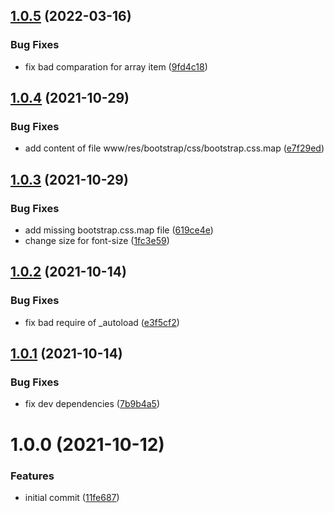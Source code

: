## [1.0.5](https://github.com/CESNET/simplesamlphp-module-attribute_check/compare/v1.0.4...v1.0.5) (2022-03-16)


### Bug Fixes

* fix bad comparation for array item ([9fd4c18](https://github.com/CESNET/simplesamlphp-module-attribute_check/commit/9fd4c1833c971f2ecbbf17944502c82aa0a74f3b))

## [1.0.4](https://github.com/CESNET/simplesamlphp-module-attribute_check/compare/v1.0.3...v1.0.4) (2021-10-29)


### Bug Fixes

* add content of file www/res/bootstrap/css/bootstrap.css.map ([e7f29ed](https://github.com/CESNET/simplesamlphp-module-attribute_check/commit/e7f29ed519b9606116a4d6c02127400d7778884e))

## [1.0.3](https://github.com/CESNET/simplesamlphp-module-attribute_check/compare/v1.0.2...v1.0.3) (2021-10-29)


### Bug Fixes

* add missing bootstrap.css.map file ([619ce4e](https://github.com/CESNET/simplesamlphp-module-attribute_check/commit/619ce4e55a49349f5a19fd0c1bca0c31f6796db8))
* change size for font-size ([1fc3e59](https://github.com/CESNET/simplesamlphp-module-attribute_check/commit/1fc3e590ca53347b8f9aa4a49c05d6e827bf6489))

## [1.0.2](https://github.com/CESNET/simplesamlphp-module-attribute_check/compare/v1.0.1...v1.0.2) (2021-10-14)


### Bug Fixes

* fix bad require of _autoload ([e3f5cf2](https://github.com/CESNET/simplesamlphp-module-attribute_check/commit/e3f5cf20bea02b065ecb2002db1344cb508e3ce8))

## [1.0.1](https://github.com/CESNET/simplesamlphp-module-attribute_check/compare/v1.0.0...v1.0.1) (2021-10-14)


### Bug Fixes

* fix dev dependencies ([7b9b4a5](https://github.com/CESNET/simplesamlphp-module-attribute_check/commit/7b9b4a53c630b3b77094253ce0ca6c666d57015d))

# 1.0.0 (2021-10-12)


### Features

* initial commit ([11fe687](https://github.com/CESNET/simplesamlphp-module-attribute_check/commit/11fe687266836f07ac567737cbda083b1f015797))
